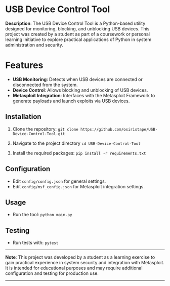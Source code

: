 # USB Device Control Tool

**Description**: The USB Device Control Tool is a Python-based utility designed for monitoring, blocking, and unblocking USB devices. This project was created by a student as part of a coursework or personal learning initiative to explore practical applications of Python in system administration and security.

# Features
- **USB Monitoring**: Detects when USB devices are connected or disconnected from the system.
- **Device Control**: Allows blocking and unblocking of USB devices.
- **Metasploit Integration**: Interfaces with the Metasploit Framework to generate payloads and launch exploits via USB devices.

## Installation

1. Clone the repository:
    `git clone https://github.com/osiristape/USB-Device-Control-Tool.git`

2. Navigate to the project directory
    `cd USB-Device-Control-Tool`

3. Install the required packages:
    `pip install -r requirements.txt`

## Configuration
- Edit `config/config.json` for general settings.
- Edit `config/msf_config.json` for Metasploit integration settings.

## Usage
- Run the tool: `python main.py`

## Testing
- Run tests with: `pytest`

---

**Note**: This project was developed by a student as a learning exercise to gain practical experience in system security and integration with Metasploit. It is intended for educational purposes and may require additional configuration and testing for production use.

---


